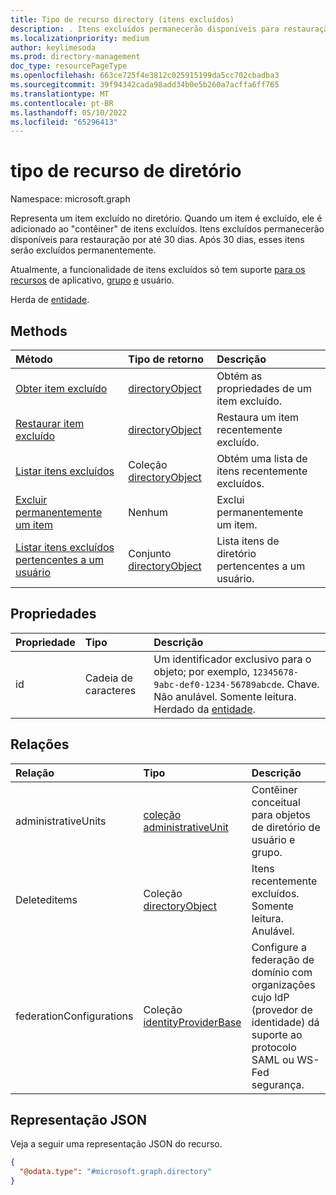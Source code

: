 ```yaml
---
title: Tipo de recurso directory (itens excluídos)
description: . Itens excluídos permanecerão disponíveis para restauração por até 30 dias. Após 30 dias, esses itens serão excluídos permanentemente.
ms.localizationpriority: medium
author: keylimesoda
ms.prod: directory-management
doc_type: resourcePageType
ms.openlocfilehash: 663ce725f4e3812c025915199da5cc702cbadba3
ms.sourcegitcommit: 39f94342cada98add34b0e5b260a7acffa6ff765
ms.translationtype: MT
ms.contentlocale: pt-BR
ms.lasthandoff: 05/10/2022
ms.locfileid: "65296413"
---
```

# <a name="directory-resource-type"></a>tipo de recurso de diretório

Namespace: microsoft.graph

Representa um item excluído no diretório. Quando um item é excluído, ele é adicionado ao "contêiner" de itens excluídos. Itens excluídos permanecerão disponíveis para restauração por até 30 dias. Após 30 dias, esses itens serão excluídos permanentemente.

Atualmente, a funcionalidade de itens excluídos só tem suporte [para os recursos](application.md) de aplicativo, [grupo](group.md) [e](user.md) usuário.

Herda de [entidade](entity.md).

## <a name="methods"></a>Methods

| Método         | Tipo de retorno | Descrição |
|:---------------|:------------|:------------|
|[Obter item excluído](../api/directory-deleteditems-get.md) | [directoryObject](directoryobject.md) | Obtém as propriedades de um item excluído. |
|[Restaurar item excluído](../api/directory-deleteditems-restore.md) |[directoryObject](directoryobject.md)| Restaura um item recentemente excluído. |
|[Listar itens excluídos](../api/directory-deleteditems-list.md) |Coleção [directoryObject](directoryobject.md)| Obtém uma lista de itens recentemente excluídos. |
|[Excluir permanentemente um item](../api/directory-deleteditems-delete.md) | Nenhum | Exclui permanentemente um item. |
|[Listar itens excluídos pertencentes a um usuário](../api/directory-deleteditems-user-owned.md) | Conjunto [directoryObject](directoryobject.md) | Lista itens de diretório pertencentes a um usuário. |


## <a name="properties"></a>Propriedades

| Propriedade   | Tipo |Descrição|
|:---------------|:--------|:----------|
|id|Cadeia de caracteres| Um identificador exclusivo para o objeto; por exemplo, `12345678-9abc-def0-1234-56789abcde`. Chave. Não anulável. Somente leitura. Herdado da [entidade](entity.md).|


## <a name="relationships"></a>Relações

| Relação | Tipo   |Descrição|
|:---------------|:--------|:----------|
|administrativeUnits|[coleção administrativeUnit](administrativeunit.md)| Contêiner conceitual para objetos de diretório de usuário e grupo.|
|Deleteditems|Coleção [directoryObject](directoryobject.md)| Itens recentemente excluídos. Somente leitura. Anulável.|
|federationConfigurations|Coleção [identityProviderBase](../resources/identityproviderbase.md) |Configure a federação de domínio com organizações cujo IdP (provedor de identidade) dá suporte ao protocolo SAML ou WS-Fed segurança.|

## <a name="json-representation"></a>Representação JSON

Veja a seguir uma representação JSON do recurso.

<!-- {
  "blockType": "resource",
  "keyProperty":"id",
  "optionalProperties": [],
  "@odata.type": "microsoft.graph.directory"
}-->

```json
{
  "@odata.type": "#microsoft.graph.directory"
}
```


<!-- uuid: 8fcb5dbc-d5aa-4681-8e31-b001d5168d79
2015-10-25 14:57:30 UTC -->
<!-- {
  "type": "#page.annotation",
  "description": "directory resource",
  "keywords": "",
  "section": "documentation",
  "tocPath": ""
}-->

